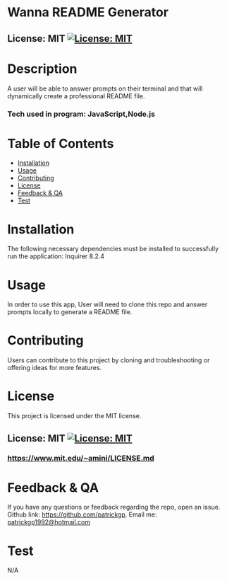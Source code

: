 
  # Wanna README Generator

  ## License: MIT [![License: MIT](https://img.shields.io/badge/License-MIT-yellow.svg)](https://opensource.org/licenses/MIT)

  # Description
  A user will be able to answer prompts on their terminal and that will dynamically create a professional README file.
  ### Tech used in program: JavaScript,Node.js

  # Table of Contents
  * [Installation](#installation)
  * [Usage](#usage)
  * [Contributing](#contributing)
  * [License](#license)
  * [Feedback & QA](#questions)
  * [Test](*test)
  
  # Installation
  The following necessary dependencies must be installed to successfully run the application: Inquirer 8.2.4
  # Usage
  In order to use this app, User will need to clone this repo and answer prompts locally to generate a README file.

  # Contributing
  Users can contribute to this project by cloning and troubleshooting or offering ideas for more features.

  # License
  This project is licensed under the MIT license.
  ## License: MIT [![License: MIT](https://img.shields.io/badge/License-MIT-yellow.svg)](https://opensource.org/licenses/MIT)
  ### https://www.mit.edu/~amini/LICENSE.md
  
  # Feedback & QA
  If you have any questions or feedback regarding the repo, open an issue.
  Github link: https://github.com/patrickgp.
  Email me: patrickgp1992@hotmail.com

  # Test
  N/A

